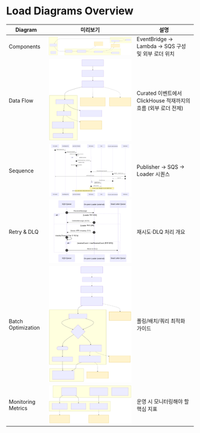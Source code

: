 # Load Diagrams Overview

| Diagram | 미리보기 | 설명 |
|---------|-----------|------|
| Components | ![Components](01-components-1.svg) | EventBridge → Lambda → SQS 구성 및 외부 로더 위치 |
| Data Flow | ![Data Flow](02-data-flow-1.svg) | Curated 이벤트에서 ClickHouse 적재까지의 흐름 (외부 로더 전제) |
| Sequence | ![Sequence](03-sequence-1.svg) | Publisher → SQS → Loader 시퀀스 |
| Retry & DLQ | ![Retry & DLQ](04-retry-and-dlq-1.svg) | 재시도·DLQ 처리 개요 |
| Batch Optimization | ![Batch](05-batch-optimization-1.svg) | 폴링/배치/쿼리 최적화 가이드 |
| Monitoring Metrics | ![Monitoring](06-monitoring-metrics-1.svg) | 운영 시 모니터링해야 할 핵심 지표 |

